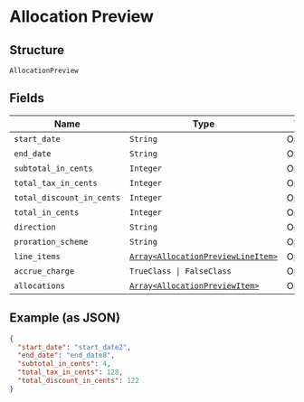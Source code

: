
# Allocation Preview

## Structure

`AllocationPreview`

## Fields

| Name | Type | Tags | Description |
|  --- | --- | --- | --- |
| `start_date` | `String` | Optional | - |
| `end_date` | `String` | Optional | - |
| `subtotal_in_cents` | `Integer` | Optional | - |
| `total_tax_in_cents` | `Integer` | Optional | - |
| `total_discount_in_cents` | `Integer` | Optional | - |
| `total_in_cents` | `Integer` | Optional | - |
| `direction` | `String` | Optional | - |
| `proration_scheme` | `String` | Optional | - |
| `line_items` | [`Array<AllocationPreviewLineItem>`](../../doc/models/allocation-preview-line-item.md) | Optional | - |
| `accrue_charge` | `TrueClass \| FalseClass` | Optional | - |
| `allocations` | [`Array<AllocationPreviewItem>`](../../doc/models/allocation-preview-item.md) | Optional | - |

## Example (as JSON)

```json
{
  "start_date": "start_date2",
  "end_date": "end_date8",
  "subtotal_in_cents": 4,
  "total_tax_in_cents": 128,
  "total_discount_in_cents": 122
}
```

